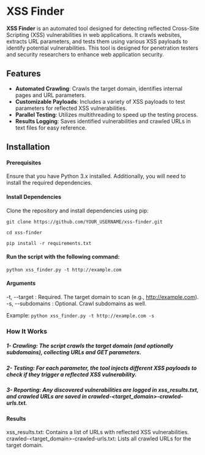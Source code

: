 # XSS Finder

**XSS Finder** is an automated tool designed for detecting reflected Cross-Site Scripting (XSS) vulnerabilities in web applications. It crawls websites, extracts URL parameters, and tests them using various XSS payloads to identify potential vulnerabilities. This tool is designed for penetration testers and security researchers to enhance web application security.

## Features

- **Automated Crawling**: Crawls the target domain, identifies internal pages and URL parameters.
- **Customizable Payloads**: Includes a variety of XSS payloads to test parameters for reflected XSS vulnerabilities.
- **Parallel Testing**: Utilizes multithreading to speed up the testing process.
- **Results Logging**: Saves identified vulnerabilities and crawled URLs in text files for easy reference.

## Installation

#### Prerequisites

Ensure that you have Python 3.x installed. Additionally, you will need to install the required dependencies.

#### Install Dependencies

Clone the repository and install dependencies using pip:


`git clone https://github.com/YOUR_USERNAME/xss-finder.git`

`cd xss-finder`

`pip install -r requirements.txt`

#### Run the script with the following command:

`python xss_finder.py -t http://example.com`

#### Arguments
-t, --target : Required. The target domain to scan (e.g., http://example.com).
-s, --subdomains : Optional. Crawl subdomains as well.

Example:
`python xss_finder.py -t http://example.com -s`


### How It Works

##### 1- Crawling: The script crawls the target domain (and optionally subdomains), collecting URLs and GET parameters.
##### 2- Testing: For each parameter, the tool injects different XSS payloads to check if they trigger a reflected XSS vulnerability.
##### 3- Reporting: Any discovered vulnerabilities are logged in xss_results.txt, and crawled URLs are saved in crawled-<target_domain>-crawled-urls.txt.

#### Results
xss_results.txt: Contains a list of URLs with reflected XSS vulnerabilities.
crawled-<target_domain>-crawled-urls.txt: Lists all crawled URLs for the target domain.


